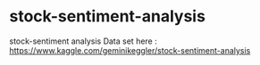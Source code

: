 # stock-sentiment-analysis
stock-sentiment analysis
Data set here : https://www.kaggle.com/geminikeggler/stock-sentiment-analysis
